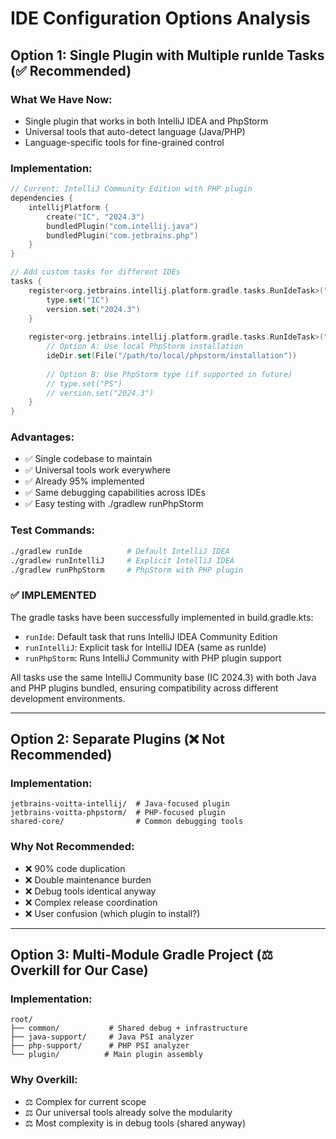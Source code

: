 # IDE Configuration Options Analysis

## Option 1: Single Plugin with Multiple runIde Tasks (✅ Recommended)

### What We Have Now:
- Single plugin that works in both IntelliJ IDEA and PhpStorm
- Universal tools that auto-detect language (Java/PHP)
- Language-specific tools for fine-grained control

### Implementation:
```kotlin
// Current: IntelliJ Community Edition with PHP plugin
dependencies {
    intellijPlatform {
        create("IC", "2024.3")
        bundledPlugin("com.intellij.java")
        bundledPlugin("com.jetbrains.php")
    }
}

// Add custom tasks for different IDEs
tasks {
    register<org.jetbrains.intellij.platform.gradle.tasks.RunIdeTask>("runIntelliJ") {
        type.set("IC")
        version.set("2024.3")
    }
    
    register<org.jetbrains.intellij.platform.gradle.tasks.RunIdeTask>("runPhpStorm") {
        // Option A: Use local PhpStorm installation
        ideDir.set(File("/path/to/local/phpstorm/installation"))
        
        // Option B: Use PhpStorm type (if supported in future)
        // type.set("PS") 
        // version.set("2024.3")
    }
}
```

### Advantages:
- ✅ Single codebase to maintain
- ✅ Universal tools work everywhere
- ✅ Already 95% implemented
- ✅ Same debugging capabilities across IDEs
- ✅ Easy testing with ./gradlew runPhpStorm

### Test Commands:
```bash
./gradlew runIde          # Default IntelliJ IDEA
./gradlew runIntelliJ     # Explicit IntelliJ IDEA
./gradlew runPhpStorm     # PhpStorm with PHP plugin
```

### ✅ IMPLEMENTED
The gradle tasks have been successfully implemented in build.gradle.kts:
- `runIde`: Default task that runs IntelliJ IDEA Community Edition
- `runIntelliJ`: Explicit task for IntelliJ IDEA (same as runIde)
- `runPhpStorm`: Runs IntelliJ Community with PHP plugin support

All tasks use the same IntelliJ Community base (IC 2024.3) with both Java and PHP plugins bundled, ensuring compatibility across different development environments.

---

## Option 2: Separate Plugins (❌ Not Recommended)

### Implementation:
```
jetbrains-voitta-intellij/  # Java-focused plugin
jetbrains-voitta-phpstorm/  # PHP-focused plugin
shared-core/                # Common debugging tools
```

### Why Not Recommended:
- ❌ 90% code duplication
- ❌ Double maintenance burden  
- ❌ Debug tools identical anyway
- ❌ Complex release coordination
- ❌ User confusion (which plugin to install?)

---

## Option 3: Multi-Module Gradle Project (⚖️ Overkill for Our Case)

### Implementation:
```
root/
├── common/           # Shared debug + infrastructure
├── java-support/     # Java PSI analyzer
├── php-support/      # PHP PSI analyzer  
└── plugin/          # Main plugin assembly
```

### Why Overkill:
- ⚖️ Complex for current scope
- ⚖️ Our universal tools already solve the modularity
- ⚖️ Most complexity is in debug tools (shared anyway)

